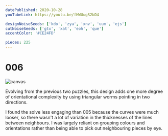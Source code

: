 ```yaml
---
datePublished: 2020-10-28
youTubeLink: https://youtu.be/fHWUugS2bD4

designNoiseSeeds: ['kdo', 'zya', 'xnv', 'uum', 'ejs']
cutNoiseSeeds: ['gtx', 'xat', 'eoh', 'que']
accentColor: '#CE24FD'

pieces: 225
---
```


# 006

![canvas](https://res.cloudinary.com/abstract-puzzles/image/upload/w_2000/006_kdo-zya-xnv-uum-ejs_gtx-xat-eoh-que?raw=true)

Evolving from the previous two puzzles, this design adds one more degree of orientational complexity by using triangular worms pointing in two directions.

I found the solve less engaging than 005 because the curves were much looser, so there wasn't a lot of variation in the thicknesses of the lines between neighbours. I was largely reliant on grouping colours and orientations rather than being able to pick out neighbouring pieces by eye.
